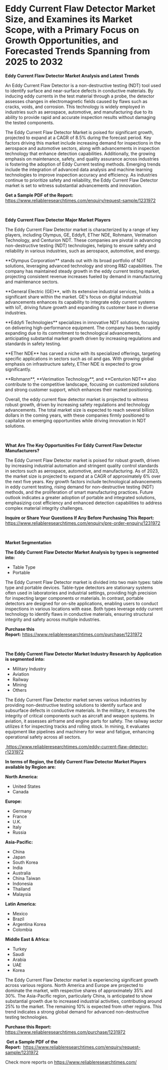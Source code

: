 <p><h1>Eddy Current Flaw Detector Market Size, and Examines its Market Scope, with a Primary Focus on Growth Opportunities, and Forecasted Trends Spanning from 2025 to 2032</h1></p><p><strong>Eddy Current Flaw Detector Market Analysis and Latest Trends</strong></p>
<p><p>An Eddy Current Flaw Detector is a non-destructive testing (NDT) tool used to identify surface and near-surface defects in conductive materials. By inducing eddy currents in the test material through a probe, the detector assesses changes in electromagnetic fields caused by flaws such as cracks, voids, and corrosion. This technology is widely employed in industries such as aerospace, automotive, and manufacturing due to its ability to provide rapid and accurate inspection results without damaging the tested components.</p><p>The Eddy Current Flaw Detector Market is poised for significant growth, projected to expand at a CAGR of 8.5% during the forecast period. Key factors driving this market include increasing demand for inspections in the aerospace and automotive sectors, along with advancements in inspection technology that enhance detection capabilities. Additionally, the growing emphasis on maintenance, safety, and quality assurance across industries is fostering the adoption of Eddy Current testing methods. Emerging trends include the integration of advanced data analysis and machine learning technologies to improve inspection accuracy and efficiency. As industries continue to prioritize safety and reliability, the Eddy Current Flaw Detector market is set to witness substantial advancements and innovation.</p></p>
<p><strong>Get a Sample PDF of the Report:&nbsp;</strong> <a href="https://www.reliableresearchtimes.com/enquiry/request-sample/1231972?utm_campaign=2891&utm_medium=2&utm_source=Github&utm_content=ia&utm_term=10042025&utm_id=eddy-current-flaw-detector">https://www.reliableresearchtimes.com/enquiry/request-sample/1231972</a></p>
<p>&nbsp;</p>
<p><strong>Eddy Current Flaw Detector Major Market Players</strong></p>
<p><p>The Eddy Current Flaw Detector market is characterized by a range of key players, including Olympus, GE, Eddyfi, ETher NDE, Rohmann, Verimation Technology, and Centurion NDT. These companies are pivotal in advancing non-destructive testing (NDT) technologies, helping to ensure safety and reliability in various industries, such as aerospace, automotive, and energy.</p><p>**Olympus Corporation** stands out with its broad portfolio of NDT solutions, leveraging advanced technology and strong R&D capabilities. The company has maintained steady growth in the eddy current testing market, projecting consistent revenue increases fueled by demand in manufacturing and maintenance sectors.</p><p>**General Electric (GE)**, with its extensive industrial services, holds a significant share within the market. GE's focus on digital industrial advancements enhances its capability to integrate eddy current systems with IoT, driving future growth and expanding its customer base in diverse industries.</p><p>**Eddyfi Technologies** specializes in innovative NDT solutions, focusing on delivering high-performance equipment. The company has been rapidly expanding due to its commitment to technological advancements, anticipating substantial market growth driven by increasing regulations and standards in safety testing.</p><p>**ETher NDE** has carved a niche with its specialized offerings, targeting specific applications in sectors such as oil and gas. With growing global emphasis on infrastructure safety, ETher NDE is expected to grow significantly.</p><p>**Rohmann**, **Verimation Technology**, and **Centurion NDT** also contribute to the competitive landscape, focusing on customized solutions and strong customer support, which enhances their market positioning.</p><p>Overall, the eddy current flaw detector market is projected to witness robust growth, driven by increasing safety regulations and technology advancements. The total market size is expected to reach several billion dollars in the coming years, with these companies firmly positioned to capitalize on emerging opportunities while driving innovation in NDT solutions.</p></p>
<p>&nbsp;</p>
<p><strong>What Are The Key Opportunities For Eddy Current Flaw Detector Manufacturers?</strong></p>
<p><p>The Eddy Current Flaw Detector market is poised for robust growth, driven by increasing industrial automation and stringent quality control standards in sectors such as aerospace, automotive, and manufacturing. As of 2023, the market size is projected to expand at a CAGR of approximately 6% over the next five years. Key growth factors include technological advancements in eddy current testing, rising demand for non-destructive testing (NDT) methods, and the proliferation of smart manufacturing practices. Future outlook indicates a greater adoption of portable and integrated solutions, emphasizing cost efficiency and enhanced detection capabilities to address complex material integrity challenges.</p></p>
<p><strong>Inquire or Share Your Questions If Any Before Purchasing This Report:</strong> <a href="https://www.reliableresearchtimes.com/enquiry/pre-order-enquiry/1231972?utm_campaign=2891&utm_medium=2&utm_source=Github&utm_content=ia&utm_term=10042025&utm_id=eddy-current-flaw-detector">https://www.reliableresearchtimes.com/enquiry/pre-order-enquiry/1231972</a></p>
<p>&nbsp;</p>
<p><strong>Market Segmentation</strong></p>
<p><strong>The Eddy Current Flaw Detector Market Analysis by types is segmented into:</strong></p>
<p><ul><li>Table Type</li><li>Portable</li></ul></p>
<p><p>The Eddy Current Flaw Detector market is divided into two main types: table type and portable devices. Table-type detectors are stationary systems often used in laboratories and industrial settings, providing high precision for inspecting larger components or materials. In contrast, portable detectors are designed for on-site applications, enabling users to conduct inspections in various locations with ease. Both types leverage eddy current technology to identify flaws in conductive materials, ensuring structural integrity and safety across multiple industries.</p></p>
<p><strong>Purchase this Report:&nbsp;</strong><a href="https://www.reliableresearchtimes.com/purchase/1231972?utm_campaign=2891&utm_medium=2&utm_source=Github&utm_content=ia&utm_term=10042025&utm_id=eddy-current-flaw-detector">https://www.reliableresearchtimes.com/purchase/1231972</a></p>
<p>&nbsp;</p>
<p><strong>The Eddy Current Flaw Detector Market Industry Research by Application is segmented into:</strong></p>
<p><ul><li>Military Industry</li><li>Aviation</li><li>Railway</li><li>Mining</li><li>Others</li></ul></p>
<p><p>The Eddy Current Flaw Detector market serves various industries by providing non-destructive testing solutions to identify surface and subsurface defects in conductive materials. In the military, it ensures the integrity of critical components such as aircraft and weapon systems. In aviation, it assesses airframe and engine parts for safety. The railway sector utilizes it for inspecting tracks and rolling stock. In mining, it evaluates equipment like pipelines and machinery for wear and fatigue, enhancing operational safety across all sectors.</p></p>
<p><a href="https://www.reliableresearchtimes.com/eddy-current-flaw-detector-r1231972?utm_campaign=2891&utm_medium=2&utm_source=Github&utm_content=ia&utm_term=10042025&utm_id=eddy-current-flaw-detector">&nbsp;https://www.reliableresearchtimes.com/eddy-current-flaw-detector-r1231972</a></p>
<p><strong>In terms of Region, the Eddy Current Flaw Detector Market Players available by Region are:</strong></p>
<p>
    <p> <strong> North America: </strong>
        <ul>
            <li>United States</li>
            <li>Canada</li>
        </ul>
        </p> 
    <p> <strong> Europe: </strong>
        <ul>
            <li>Germany</li>
            <li>France</li>
            <li>U.K.</li>
            <li>Italy</li>
            <li>Russia</li>
        </ul>
        </p> 
    <p> <strong> Asia-Pacific: </strong>
        <ul>
            <li>China</li>
            <li>Japan</li>
            <li>South Korea</li>
            <li>India</li>
            <li>Australia</li>
            <li>China Taiwan</li>
            <li>Indonesia</li>
            <li>Thailand</li>
            <li>Malaysia</li>
        </ul>
        </p> 
    <p> <strong> Latin America: </strong>
        <ul>
            <li>Mexico</li>
            <li>Brazil</li>
            <li>Argentina Korea</li>
            <li>Colombia</li>
        </ul>
        </p> 
    <p> <strong> Middle East & Africa: </strong>
        <ul>
            <li>Turkey</li>
            <li>Saudi</li>
            <li>Arabia</li>
            <li>UAE</li>
            <li>Korea</li>
        </ul>
    </p>
    </p>
<p><p>The Eddy Current Flaw Detector market is experiencing significant growth across various regions. North America and Europe are projected to dominate the market, with respective shares of approximately 35% and 30%. The Asia-Pacific region, particularly China, is anticipated to show substantial growth due to increased industrial activities, contributing around 25% to the market. The remaining 10% is expected from other regions. This trend indicates a strong global demand for advanced non-destructive testing technologies.</p></p>
<p><strong>Purchase this Report: </strong><a href="https://www.reliableresearchtimes.com/purchase/1231972?utm_campaign=2891&utm_medium=2&utm_source=Github&utm_content=ia&utm_term=10042025&utm_id=eddy-current-flaw-detector">https://www.reliableresearchtimes.com/purchase/1231972</a></p>
<p>&nbsp;<strong>Get a Sample PDF of the Report:&nbsp;&nbsp;</strong><a href="https://www.reliableresearchtimes.com/enquiry/request-sample/1231972?utm_campaign=2891&utm_medium=2&utm_source=Github&utm_content=ia&utm_term=10042025&utm_id=eddy-current-flaw-detector">https://www.reliableresearchtimes.com/enquiry/request-sample/1231972</a></p>
<p><strong></strong></p>
<p>Check more reports on <a href="https://www.reliableresearchtimes.com/?utm_campaign=2891&utm_medium=2&utm_source=Github&utm_content=ia&utm_term=10042025&utm_id=eddy-current-flaw-detector">https://www.reliableresearchtimes.com/</a></p>